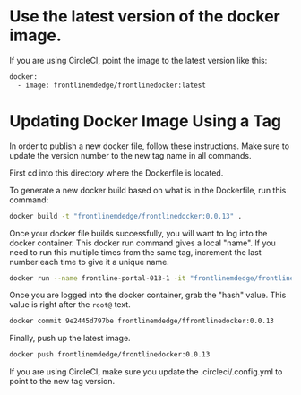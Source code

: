 
# Use the latest version of the docker image.
If you are using CircleCI, point the image to the latest version like this:
```bash
docker:
  - image: frontlinemdedge/frontlinedocker:latest
```

# Updating Docker Image Using a Tag

In order to publish a new docker file, follow these instructions. Make sure to update
the version number to the new tag name in all commands.

First cd into this directory where the Dockerfile is located.

To generate a new docker build based on what is in the Dockerfile, run this command:
```bash
docker build -t "frontlinemdedge/frontlinedocker:0.0.13" .
```

Once your docker file builds successfully, you will want to log into the docker container. This docker run command gives a local "name". If you need to run this multiple times from the same tag, increment the last number each time to give it a unique name.
```bash
docker run --name frontline-portal-013-1 -it "frontlinemdedge/frontlinedocker:0.0.13" /bin/bash
```

Once you are logged into the docker container, grab the "hash" value. This value is right after the `root@` text.
```bash
docker commit 9e2445d797be frontlinemdedge/ffrontlinedocker:0.0.13
```

Finally, push up the latest image.
```bash
docker push frontlinemdedge/frontlinedocker:0.0.13
```

If you are using CircleCI, make sure you update the .circleci/.config.yml to point to the new tag version.
